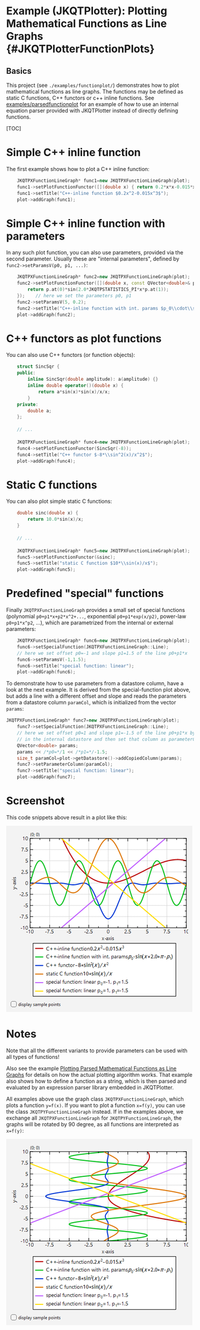 # Example (JKQTPlotter): Plotting Mathematical Functions as Line Graphs {#JKQTPlotterFunctionPlots}
## Basics
This project (see `./examples/functionplot/`) demonstrates how to plot mathematical functions as line graphs. The functions may be defined as static C functions, C++ functors or c++ inline functions. See [examples/parsedfunctionplot](https://github.com/jkriege2/JKQtPlotter/tree/master/examples/parsedfunctionplot) for an example of how to use an internal equation parser provided with JKQTPlotter instead of directly defining functions.

[TOC]

# Simple C++ inline function
The first example shows how to plot a C++ inline function: 
```.cpp
    JKQTPXFunctionLineGraph* func1=new JKQTPXFunctionLineGraph(plot);
    func1->setPlotFunctionFunctor([](double x) { return 0.2*x*x-0.015*x*x*x; });
    func1->setTitle("C++-inline function $0.2x^2-0.015x^3$");
    plot->addGraph(func1);
```

# Simple C++ inline function with parameters

In any such plot function, you can also use parameters, provided via the second parameter. Usually these are "internal parameters", defined by `func2->setParamsV(p0, p1, ...)`:
```.cpp
    JKQTPXFunctionLineGraph* func2=new JKQTPXFunctionLineGraph(plot);
    func2->setPlotFunctionFunctor([](double x, const QVector<double>& p) {
        return p.at(0)*sin(2.0*JKQTPSTATISTICS_PI*x*p.at(1));
    });    // here we set the parameters p0, p1
    func2->setParamsV(5, 0.2);
    func2->setTitle("C++-inline function with int. params $p_0\\cdot\\sin(x*2.0*\\pi\\cdot p_1)$");
    plot->addGraph(func2);
```


# C++ functors as plot functions

You can also use C++ functors (or function objects):
```.cpp
    struct SincSqr {
    public:
        inline SincSqr(double amplitude): a(amplitude) {}
        inline double operator()(double x) {
            return a*sin(x)*sin(x)/x/x;
        }
    private:
        double a;
    };

    // ...
    
    JKQTPXFunctionLineGraph* func4=new JKQTPXFunctionLineGraph(plot);
    func4->setPlotFunctionFunctor(SincSqr(-8));
    func4->setTitle("C++ functor $-8*\\sin^2(x)/x^2$");
    plot->addGraph(func4);
```

# Static C functions

You can also plot simple static C functions:
```.cpp
    double sinc(double x) {
        return 10.0*sin(x)/x;
    }
    
    // ...

    JKQTPXFunctionLineGraph* func5=new JKQTPXFunctionLineGraph(plot);
    func5->setPlotFunctionFunctor(&sinc);
    func5->setTitle("static C function $10*\\sin(x)/x$");
    plot->addGraph(func5);
```

# Predefined "special" functions

Finally `JKQTPXFunctionLineGraph` provides a small set of special functions (polynomial `p0+p1*x+p2*x^2+...`, exponential `p0+p1*exp(x/p2)`, power-law `p0+p1*x^p2`, ...), which are parametrized from the internal or external parameters:
```.cpp
    JKQTPXFunctionLineGraph* func6=new JKQTPXFunctionLineGraph(plot);
    func6->setSpecialFunction(JKQTPXFunctionLineGraph::Line);
    // here we set offset p0=-1 and slope p1=1.5 of the line p0+p1*x
    func6->setParamsV(-1,1.5);
    func6->setTitle("special function: linear");
    plot->addGraph(func6);
```

To demonstrate how to use parameters from a datastore column, have a look at the next example. It is derived from the special-function plot above, but adds a line with a different offset and slope and reads the parameters from a datastore column `paramCol`, which is initialized from the vector `params`:
```.cpp
JKQTPXFunctionLineGraph* func7=new JKQTPXFunctionLineGraph(plot);
    func7->setSpecialFunction(JKQTPXFunctionLineGraph::Line);
    // here we set offset p0=1 and slope p1=-1.5 of the line p0+p1*x by adding these into a column
    // in the internal datastore and then set that column as parameterColumn for the function graph
    QVector<double> params;
    params << /*p0=*/1 << /*p1=*/-1.5;
    size_t paramCol=plot->getDatastore()->addCopiedColumn(params);
    func7->setParameterColumn(paramCol);
    func7->setTitle("special function: linear");
    plot->addGraph(func7);
```

# Screenshot

This code snippets above result in a plot like this:

![functionplot](https://raw.githubusercontent.com/jkriege2/JKQtPlotter/master/screenshots/functionplot.png)

# Notes

Note that all the different variants to provide parameters can be used with all types of functions!

Also see the example [Plotting Parsed Mathematical Functions as Line Graphs](https://github.com/jkriege2/JKQtPlotter/tree/master/examples/parsedfunctionplot) for details on how the actual plotting algorithm works. That example also shows how to define a function as a string, which is then parsed and evaluated by an expression parser library embedded in JKQTPlotter.

All examples above use the graph class `JKQTPXFunctionLineGraph`, which plots a function `y=f(x)`. If you want to plot a function `x=f(y)`, you can use the class `JKQTPYFunctionLineGraph` instead. If in the examples above, we exchange all `JKQTPXFunctionLineGraph` for `JKQTPYFunctionLineGraph`, the graphs will be rotated by 90 degree, as all functions are interpreted as `x=f(y)`:

![functionplot_fy](https://raw.githubusercontent.com/jkriege2/JKQtPlotter/master/screenshots/functionplot_fy.png)


